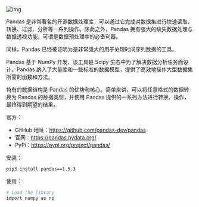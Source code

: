 ![img](.assets/image-20230218233349320.png)

Pandas 是非常著名的开源数据处理库，可以通过它完成对数据集进行快速读取、转换、过滤、分析等一系列操作。除此之外，Pandas 拥有强大的缺失数据处理与数据透视功能，可谓是数据预处理中的必备利器。

同样，Pandas 已经被证明为是非常强大的用于处理时间序列数据的工具。

Pandas 基于 NumPy 开发，该工具是 Scipy 生态中为了解决数据分析任务而设计。Pandas 纳入了大量库和一些标准的数据模型，提供了高效地操作大型数据集所需的函数和方法。

特有的数据结构是 Pandas 的优势和核心。简单来讲，可以将任意格式的数据转换为 Pandas 的数据类型，并使用 Pandas 提供的一系列方法进行转换、操作，最终得到期望的结果。

官方：

- GitHub 地址：<https://github.com/pandas-dev/pandas>
- 官网：<https://pandas.pydata.org/>
- PyPi：<https://pypi.org/project/pandas/>

安装：

```bash
pip3 install pandas==1.5.3
```

使用：

```bash
# Load the library
import numpy as np
```

